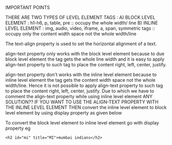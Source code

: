 IMPORTANT POINTS

THERE ARE TWO TYPES OF LEVEL ELEMENT TAGS :
A) BLOCK LEVEL ELEMENT : h1-h6, p, table, pre :: occupy the whole width/ line
B) INLINE LEVEL ELEMENT : img, audio, video, iframe, a, span, symmetric tags :: occupy only the content width space not the whole width/line

The text-align property is used to set the horizontal alignment of a text.

align-text property only works with the block level element because to due block level element the tag gets the whole line width and it is easy to apply align-text property to such tag to place the content right, left, center, justify.

align-text property don't works with the inline level element because to inline level element the tag gets the content width space not the whole width/line. Hence it is not possible to apply align-text property to such tag to place the content right, left, center, justify. Due to which we have to comment the align-text property while using inline level element
ANY SOLUTION??
IF YOU WANT TO USE THE ALIGN-TEXT PROPERTY WITH THE INLINE LEVEL ELEMENT THEN convert the inline level element to block level element by using display property as given below

<!-- a{
            display:block;
            align-text: center;
      } -->

To convert the block level element to inline level element go with display property
eg

<!-- h1{
          display:inline;
}

          now it is a the inline level element because to inline level element the tag gets the content width space not the whole width/line. Hence it is not possible to apply align-text property to such tag to place the content right, left, center, justify. Due to which we have to comment the align-text property while using inline level element
     -->

<!--

#mi {
  /* to change the text color  */
  color: purple;
  /* to change the font size  */
  font-size: 24px;

  /*  text-align :center ; */
  /* to change the font weight (in multiples of 100)  */
  font-weight: 100;
  /* to change the text to upper case use text-transform: uppercase;
  to change the text to lower case use text-transform: lowercase;
  to change first letter to capitalize use text-transform: capitalize; */
  text-transform: capitalize;
  /* to get space between letters  */
  letter-spacing: 30px;
  /* to get space between words  */
  word-spacing: 50px;
  /* text-shadow: px px px color
  1st position refers position of horizontal shadow  [ -ve value to move left and +ve value to move right]px
  2nd position refers position of vertical shadow [-ve value to move top and +ve value to move bottom]px
  3rd position refers blur-radius of the color (by default it is 0px )
  4th position refers to colors
  */
  text-shadow: 30px 20px 2px red;
}

/* to do some effect while hovering on text use hover property */
#mi::hover {
  color: yellow;
  font-size: 100px;
  /* to delay some affect we use transition property */
  transition: 5s;
}

 -->

 <!-- to display the content about use title while hovering on the content  -->

    <h2 id="mi" title="MI">mumbai indians</h2>
